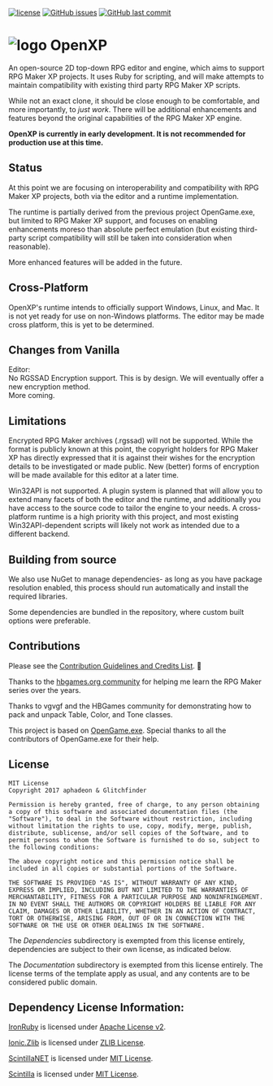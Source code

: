 [![license](https://img.shields.io/github/license/aphadeon/OpenXP.svg)]()
[![GitHub issues](https://img.shields.io/github/issues/aphadeon/OpenXP.svg)]()
[![GitHub last commit](https://img.shields.io/github/last-commit/aphadeon/OpenXP.svg)]()

# ![logo](Tools/logo.png) OpenXP
An open-source 2D top-down RPG editor and engine, which aims to support RPG Maker XP projects. 
It uses Ruby for scripting, and will make attempts to maintain compatibility with existing third 
party RPG Maker XP scripts.

While not an exact clone, it should be close enough to be comfortable, and more importantly, to 
*just work*.  There will be additional enhancements and features beyond the original capabilities 
of the RPG Maker XP engine.

**OpenXP is currently in early development.  It is not recommended for production use at this time.**


Status
--------
At this point we are focusing on interoperability and compatibility with RPG Maker XP projects, both 
via the editor and a runtime implementation.

The runtime is partially derived from the previous project OpenGame.exe, but limited to RPG Maker XP 
support, and focuses on enabling enhancements moreso than absolute perfect emulation (but existing 
third-party script compatibility will still be taken into consideration when reasonable).

More enhanced features will be added in the future.


Cross-Platform
--------------
OpenXP's runtime intends to officially support Windows, Linux, and Mac.  It is not yet ready for use 
on non-Windows platforms.  The editor may be made cross platform, this is yet to be determined.


Changes from Vanilla
--------------------
Editor:  
No RGSSAD Encryption support.  This is by design. We will eventually offer a new encryption method.  
More coming.


Limitations
-----------
Encrypted RPG Maker archives (.rgssad) will not be supported.  While the format is publicly known 
at this point, the copyright holders for RPG Maker XP has directly expressed that it is 
against their wishes for the encryption details to be investigated or made public.  New (better) 
forms of encryption will be made available for this editor at a later time.

Win32API is not supported.  A plugin system is planned that will allow you to extend many facets 
of both the editor and the runtime, and additionally you have access to the source code to tailor 
the engine to your needs.  A cross-platform runtime is a high priority with this project, and most 
existing Win32API-dependent scripts will likely not work as intended due to a different backend.


Building from source
--------------------
We also use NuGet to manage dependencies- as long as you have package resolution enabled, 
this process should run automatically and install the required libraries.

Some dependencies are bundled in the repository, where custom built options were preferable. 


Contributions
------------
Please see the [Contribution Guidelines and Credits List](CONTRIBUTING.MD).  :eyes:

Thanks to the [hbgames.org community](http://www.hbgames.org/) for helping me learn the RPG Maker 
series over the years.  

Thanks to vgvgf and the HBGames community for demonstrating how to pack and unpack Table, Color, 
and Tone classes.  

This project is based on [OpenGame.exe](https://github.com/aphadeon/OpenGame.exe). 
Special thanks to all the contributors of OpenGame.exe for their help.

License
-------
```
MIT License
Copyright 2017 aphadeon & Glitchfinder

Permission is hereby granted, free of charge, to any person obtaining a copy of this software and associated documentation files (the "Software"), to deal in the Software without restriction, including without limitation the rights to use, copy, modify, merge, publish, distribute, sublicense, and/or sell copies of the Software, and to permit persons to whom the Software is furnished to do so, subject to the following conditions:

The above copyright notice and this permission notice shall be included in all copies or substantial portions of the Software.

THE SOFTWARE IS PROVIDED "AS IS", WITHOUT WARRANTY OF ANY KIND, EXPRESS OR IMPLIED, INCLUDING BUT NOT LIMITED TO THE WARRANTIES OF MERCHANTABILITY, FITNESS FOR A PARTICULAR PURPOSE AND NONINFRINGEMENT. IN NO EVENT SHALL THE AUTHORS OR COPYRIGHT HOLDERS BE LIABLE FOR ANY CLAIM, DAMAGES OR OTHER LIABILITY, WHETHER IN AN ACTION OF CONTRACT, TORT OR OTHERWISE, ARISING FROM, OUT OF OR IN CONNECTION WITH THE SOFTWARE OR THE USE OR OTHER DEALINGS IN THE SOFTWARE.
```
The *Dependencies* subdirectory is exempted from this license entirely, dependencies are subject 
to their own license, as indicated below.

The *Documentation* subdirectory is exempted from this license entirely. The license terms of the 
template apply as usual, and any contents are to be considered public domain.

Dependency License Information:
-------------------------------

[IronRuby](http://ironruby.net/) 
is licensed under [Apache License v2](http://www.apache.org/licenses/LICENSE-2.0).  

[Ionic.Zlib](https://github.com/jstedfast/Ionic.Zlib) 
is licensed under [ZLIB License](https://github.com/jstedfast/Ionic.Zlib/blob/master/License.zlib.txt).  

[ScintillaNET](https://github.com/jacobslusser/ScintillaNET) 
is licensed under [MIT License](https://github.com/jacobslusser/ScintillaNET/blob/master/LICENSE).  

[Scintilla](http://www.scintilla.org/) 
is licensed under [MIT License](http://www.scintilla.org/License.txt).  